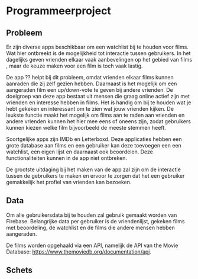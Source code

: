 # Programmeerproject

## Probleem
Er zijn diverse apps beschikbaar om een watchlist bij te houden voor films. Wat hier ontbreekt is de mogelijkheid tot interactie tussen gebruikers. In het dagelijks geven vrienden elkaar vaak aanbevelingen op het gebied van films , maar de keuze maken voor een film is toch vaak lastig. 

De app ?? helpt bij dit probleem, omdat vrienden elkaar films kunnen aanraden die zij zelf gezien hebben. Daarnaast is het mogelijk om een aangeraden film een up/down-vote te geven bij andere vrienden. De doelgroep van deze app bestaat uit mensen die graag online actief zijn met vrienden en interesse hebben in films. Het is handig om bij te houden wat je hebt gekeken en interessant om te zien wat jouw vrienden kijken. De leukste functie maakt het mogelijk om films aan te raden aan vrienden en andere vrienden kunnen het hier mee eens of oneens zijn, zodat gebruikers kunnen kiezen welke film bijvoorbeeld de meeste stemmen heeft. 

Soortgelijke apps zijn IMDb en Letterboxd. Deze applicaties hebben een grote database aan films en een gebruiker kan deze toevoegen een een watchlist, een eigen lijst en daarnaast ook beoordelen. Deze functionaliteiten kunnen in de app niet ontbreken.

De grootste uitdaging bij het maken van de app zal zijn om de interactie tussen de gebruikers te maken en ervoor te zorgen dat het een gebruiker gemakkelijk het profiel van vrienden kan bezoeken.

## Data
Om alle gebruikersdata bij te houden zal gebruik gemaakt worden van Firebase. Belangrijke data per gebruiker is de vriendenlijst, gekeken films met beoordeling, de watchlist en de films die andere mensen hebben aangeraden.

De films worden opgehaald via een API, namelijk de API van the Movie Database: https://www.themoviedb.org/documentation/api.

## Schets
